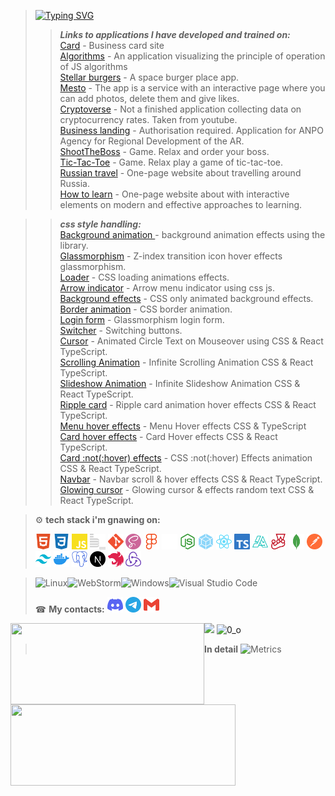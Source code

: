 > [![Typing SVG](https://readme-typing-svg.herokuapp.com?font=Orbitron&size=24&duration=1500&pause=700&color=6816FF&background=49DEFF00&center=%D0%BB%D0%BE%D0%B6%D1%8C&vCenter=%D0%BB%D0%BE%D0%B6%D1%8C&width=800&lines=Welcome+to+my+page+bro;I+am+Rus+%2C+a+web+developer;I+have+a+great+desire+to+explore+the+world+of+programming;I+will+be+glad+to+meet+you)](https://git.io/typing-svg)
> > ***Links to applications I have developed and trained on:***       
> [Card](https://rus29tam.vercel.app/) - Business card site    
> [Algorithms](https://algososh-one.vercel.app/) - An application visualizing the principle of operation of JS algorithms    
> [Stellar burgers](https://stellar-burgers-react.vercel.app/) - A space burger place app.    
> [Mesto](https://rus29tam.github.io/Mesto-project/) - The app is a service with an interactive page where you can add photos, delete them and give likes.    
> [Cryptoverse](https://crypto-exchange-black.vercel.app/) - Not a finished application collecting data on cryptocurrency rates. Taken from youtube.    
> [Business landing](https://business-landing-zeta.vercel.app/) - Authorisation required. Application for ANPO Agency for Regional Development of the AR.    
> [ShootTheBoss](https://shoot-the-boss.vercel.app/) - Game. Relax and order your boss.    
> [Tic-Tac-Toe](https://rus29tam.github.io/game-tic-tac-toe/) - Game. Relax play a game of tic-tac-toe.    
> [Russian travel](https://rus29tam.github.io/Russian-travel/) - One-page website about travelling around Russia.    
> [How to learn](https://rus29tam.github.io/How-to-learn/) - One-page website about with interactive elements on modern and effective approaches to learning.



> > ***css style handling:***    
> [Background animation ](https://anime-js-background-animation-effects.vercel.app/) - background animation effects using the library.    
> [Glassmorphism](https://creative-z-index-transition-icon-hover-effects-glassmorphism.vercel.app/) - Z-index transition icon hover effects glassmorphism.    
> [Loader](https://creative-css-loading-animations-effects.vercel.app/) - CSS loading animations effects.    
> [Arrow indicator](https://arrow-magic-menu-indicator-using-css-javascript.vercel.app/) - Arrow menu indicator using css js.    
> [Background effects](https://css-only-animated-background-effects.vercel.app/) - CSS only animated background effects.    
> [Border animation](https://awesome-css-border-animation.vercel.app/) - CSS border animation.    
> [Login form](https://glassmorphism-login-form-nine.vercel.app/) - Glassmorphism login form.    
> [Switcher](https://switcher-tan.vercel.app/) - Switching buttons.    
> [Cursor](https://text-circled-cursor.vercel.app/) - Animated Circle Text on Mouseover using CSS & React TypeScript.    
> [Scrolling Animation](https://text-circled-cursor-git-scrolling-rus29tam.vercel.app/) - Infinite Scrolling Animation CSS & React TypeScript.    
> [Slideshow Animation](https://text-circled-cursor-git-slideshow-rus29tam.vercel.app/) - Infinite Slideshow Animation CSS & React TypeScript.    
> [Ripple card](https://text-circled-cursor-git-ripple-card-rus29tam.vercel.app/) - Ripple card animation hover effects CSS & React TypeScript.    
> [Menu hover effects](https://text-circled-cursor-git-menu-rus29tam.vercel.app/) - Menu Hover effects CSS & TypeScript    
> [Card hover effects](https://text-circled-cursor-git-card-rus29tam.vercel.app/) - Card Hover effects CSS & React TypeScript.   
> [Card :not(:hover) effects](https://text-circled-cursor-git-not-hover-rus29tam.vercel.app/) - CSS :not(:hover) Effects animation CSS & React TypeScript.    
> [Navbar](https://text-circled-cursor-git-navbar-rus29tam.vercel.app/) - Navbar scroll & hover effects CSS & React TypeScript.   
> [Glowing cursor](https://text-circled-cursor-git-glowing-rus29tam.vercel.app/) - Glowing cursor & effects random text CSS & React TypeScript.


> 
> ⚙️ **tech stack i'm gnawing on:**
>
> [<img width="25" height="25" src="./icons/tech/html5.svg" alt="html5">](https://html5book.ru/)
> [<img width="25" height="25" src="./icons/tech/css.svg" alt="css">](https://html5css.ru/)
> [<img width="25" height="25" src="./icons/tech/js.svg" alt="JavaScript">](https://www.javascript.com/)
> [<img width="25" height="25" src="./icons/tech/bem.svg" alt="bem">](https://ru.bem.info/)
> [<img width="25" height="25" src="./icons/tech/git.svg" alt="git">](https://git-scm.com/)
> [<img width="25" height="25" src="./icons/tech/sass.svg" alt="sass">](https://sass-lang.com/)
> [<img width="25" height="25" src="./icons/tech/figma.svg" alt="figma">](https://www.figma.com/)
> [<img width="25" height="25" src="./icons/tech/github.svg" alt="github">](https://github.com/)
> [<img width="25" height="25" src="./icons/tech/nodedotjs.svg" alt="nodejs">](https://nodejs.org/ru/)
> [<img width="25" height="25" src="./icons/tech/webpack.svg" alt="webpack">](https://webpack.js.org/)
> [<img width="25" height="25" src="./icons/tech/react.svg" alt="react">](https://reactjs.org/)
> [<img width="25" height="25" src="./icons/tech/typescript.svg" alt="typescript">](https://www.typescriptlang.org/)
> [<img width="25" height="25" src="./icons/tech/algorithms.svg" alt="jest">](https://the-algorithms.com/ru)
> [<img width="25" height="25" src="./icons/tech/jest.svg" alt="jest">](https://jestjs.io/ru/)
> [<img width="25" height="25" src="./icons/tech/mongodb.svg" alt="mongodb">](https://www.mongodb.com/)
> [<img width="25" height="25" src="./icons/tech/postman.svg" alt="postman">](https://www.postman.com/)
> [<img width="25" height="25" src="./icons/tech/tailwindcss.svg" alt="tailwindcss">](https://tailwindcss.com/brand)
> [<img width="25" height="25" src="./icons/tech/docker.svg" alt="docker">](https://www.docker.com/)
> [<img width="25" height="25" src="./icons/tech/postgresql.svg" alt="postgresql">](https://www.postgresql.org/)
> [<img width="25" height="25" src="./icons/tech/nextdotjs.svg" alt="nextjs">](https://nextjs.org/)
> [<img width="25" height="25" src="./icons/tech/nestjs.svg" alt="nestjs">](https://nestjs.com/)
> [<img width="25" height="25" src="./icons/tech/redux.svg" alt="redux">](https://redux.js.org/)

[//]: # (> [<img width="25" height="25" src="./icons/tech/redux.svg" alt="redux">]&#40;https://redux.js.org/&#41;)
[//]: # (> [<img width="25" height="25" src="./icons/tech/autoprefixer.svg" alt="autoprefixer">]&#40;https://autoprefixer.github.io/&#41;)

> <!-- <img width="25" height="25" src="./icons/tech/ws.svg" alt="ws">
> <img width="25" height="25" src="./icons/tech/vsc.svg" alt="vsc"> -->
>
>
> ![Linux](https://img.shields.io/badge/Linux-FCC624?style=for-the-badge&logo=linux&logoColor=black)![WebStorm](https://img.shields.io/badge/webstorm-143?style=for-the-badge&logo=webstorm&logoColor=white&color=black)![Windows](https://img.shields.io/badge/Windows-35358d?style=for-the-badge&logo=windows&logoColor=white)![Visual Studio Code](https://img.shields.io/badge/Visual%20Studio%20Code-white.svg?style=for-the-badge&logo=visual-studio-code&logoColor=0078d7)
>
> ☎ **My contacts:**
> [<img src="./icons/contacts/discord.svg" width="25px" height="25px">](https://discordapp.com/users/375374301362257920/)
> [<img src="./icons/contacts/telegram.svg" width="25px" height="25px">](https://t.me/RUS29TAM)
> [<img src="./icons/contacts/gmail.svg" width="25px" height="25px">](mailto:g9212922232@gmail.com)
<!-- > [<img src="./icons/contacts/whatsup.svg" width="25px" height="25px">] -->

<div>
      <a href="https://github-readme-stats.vercel.app/api/top-langs/?username=RUS29TAM&layout=compact&theme=react">
        <img align="left" height="130" style="width: 310px;" src="https://github-readme-stats.vercel.app/api/top-langs/?username=RUS29TAM&layout=compact&theme=react" />
      </a><a href="https://github-readme-stats.vercel.app/api?username=RUS29TAM&hide=contribs&show_icons=true&theme=react">
        <img align="left" height="130" style="width: 360px;" src="https://github-readme-stats.vercel.app/api?username=RUS29TAM&hide=contribs&show_icons=true&theme=react" />
   </a>
</div>
<!--
![](https://github-profile-summary-cards.vercel.app/api/cards/most-commit-language?username=RUS29TAM&theme=solarized_dark)![](https://github-profile-summary-cards.vercel.app/api/cards/repos-per-language?username=RUS29TAM&theme=solarized_dark)   -->
<!--
![](https://github-profile-summary-cards.vercel.app/api/cards/stats?username=RUS29TAM&theme=solarized_dark)![](https://github-profile-summary-cards.vercel.app/api/cards/productive-time?username=RUS29TAM&theme=solarized_dark)   -->

![](https://github-profile-summary-cards.vercel.app/api/cards/profile-details?username=RUS29TAM&theme=solarized_dark)
![0_о](https://komarev.com/ghpvc/?username=RUS29TAM)
> **In detail**
![Metrics](https://metrics.lecoq.io/RUS29TAM?template=classic&base.header=0&followup=1&achievements=1&fortune=1&base=header%2C%20activity%2C%20community%2C%20repositories%2C%20metadata&base.indepth=false&base.hireable=false&followup=false&followup.sections=repositories&followup.indepth=true&followup.archived=true&achievements=false&achievements.threshold=C&achievements.secrets=true&achievements.display=compact&achievements.limit=0&fortune=false&config.timezone=Europe%2FMoscow)
<!-- <div>
  <a href="https://www.codewars.com/users/RUS29TAM/badges/large" target="_blank">
    <img src="https://www.codewars.com/users/RUS29TAM/badges/large" alt="Codewars"/>
  </a>
</div> -->

<!--
**RUS29TAM/RUS29TAM** is a ✨ _special_ ✨ repository because its `README.md` (this file) appears on your GitHub profile.

Here are some ideas to get you started:

- 🔭 I’m currently working on ...
- 🌱 I’m currently learning ...
- 👯 I’m looking to collaborate on ...
- 🤔 I’m looking for help with ...
- 💬 Ask me about ...
- 📫 How to reach me: ...
- 😄 Pronouns: ...
- ⚡ Fun fact: ...

visual data generator - https://metrics.lecoq.io/embed
a running line generator https://readme-typing-svg.herokuapp.com/demo/

![Notion](https://img.shields.io/badge/Notion-%23000000.svg?style=for-the-badge&logo=notion&logoColor=white)
![CodePen](https://img.shields.io/badge/Codepen-000000?style=for-the-badge&logo=codepen&logoColor=white)
![Stack Overflow](https://img.shields.io/badge/-Stackoverflow-FE7A16?style=for-the-badge&logo=stack-overflow&logoColor=white)
![Codewars](https://img.shields.io/badge/Codewars-B1361E?style=for-the-badge&logo=codewars&logoColor=grey)
![MDN Web Docs](https://img.shields.io/badge/MDN_Web_Docs-black?style=for-the-badge&logo=mdnwebdocs&logoColor=white)
<code>
<img width="25" height="25" src="./icons/tech/js.svg" alt="JavaScript">
<img width="25" height="25" src="./icons/tech/html5.svg" alt="html5">
<img width="25" height="25" src="./icons/tech/css.svg" alt="css">
<img width="25" height="25" src="./icons/tech/sass.svg" alt="sass">
<img width="25" height="25" src="./icons/tech/git.svg" alt="git">
<img width="25" height="25" src="./icons/tech/bem.svg" alt="bem">
<img width="25" height="25" src="./icons/tech/autoprefixer.svg" alt="autoprefixer">
<img width="25" height="25" src="./icons/tech/figma.svg" alt="figma">
<img width="25" height="25" src="./icons/tech/github.svg" alt="github">
<img width="25" height="25" src="./icons/tech/ws.svg" alt="ws">
<img width="25" height="25" src="./icons/tech/vsc.svg" alt="vsc">
</code>

![JavaScript](https://img.shields.io/badge/javascript-%23323330.svg?style=for-the-badge&logo=javascript&logoColor=%23F7DF1E)
![HTML5](https://img.shields.io/badge/html5-%23E34F26.svg?style=for-the-badge&logo=html5&logoColor=white)
![CSS3](https://img.shields.io/badge/css3-%231572B6.svg?style=for-the-badge&logo=css3&logoColor=white)
![GitHub](https://img.shields.io/badge/github-%23121011.svg?style=for-the-badge&logo=github&logoColor=white)
![SASS](https://img.shields.io/badge/SASS-hotpink.svg?style=for-the-badge&logo=SASS&logoColor=white)
![Git](https://img.shields.io/badge/git-%23F05033.svg?style=for-the-badge&logo=git&logoColor=white)
![Figma](https://img.shields.io/badge/figma-%23F24E1E.svg?style=for-the-badge&logo=figma&logoColor=white)
![Jira](https://img.shields.io/badge/jira-%230A0FFF.svg?style=for-the-badge&logo=jira&logoColor=white)
-->
